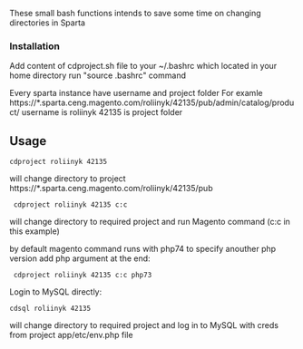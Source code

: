 <!-- GETTING STARTED -->
These small bash functions intends to save some time on changing directories in Sparta



### Installation

Add content of cdproject.sh file to your ~/.bashrc which located in your home directory 
run "source .bashrc" command 

Every sparta instance have username and project folder
For examle https://*.sparta.ceng.magento.com/roliinyk/42135/pub/admin/catalog/product/ 
username is roliinyk 
42135 is project folder


<!-- USAGE EXAMPLES -->
## Usage

 
 
 ```cdproject roliinyk 42135 ``` 

will change directory to project  https://*.sparta.ceng.magento.com/roliinyk/42135/pub

 
``` cdproject roliinyk 42135 c:c``` 

will change directory to required project and run Magento command (c:c in this example)


by default magento command runs with php74 to specify anouther php version add php argument at the end:

``` cdproject roliinyk 42135 c:c php73``` 



Login to MySQL directly:

```cdsql roliinyk 42135``` 

will change directory to required project and log in to MySQL with creds from project app/etc/env.php file 
 



 
